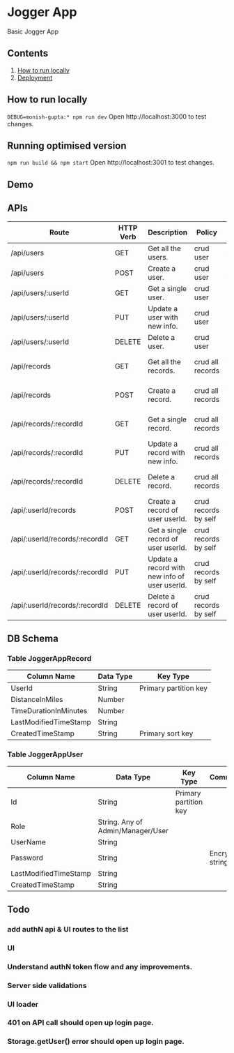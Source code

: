 # Jogger App
Basic Jogger App

## Contents
1. [How to run locally](#how-to-run-locally)
2. [Deployment](#deployment)

## How to run locally
`DEBUG=monish-gupta:* npm run dev`
Open http://localhost:3000 to test changes.

## Running optimised version
`npm run build && npm start`
Open http://localhost:3001 to test changes.

## Demo

## APIs
Route | HTTP Verb | Description|Policy|Rules
--- | --- | ---| ---| ---
/api/users | GET | Get all the users.|crud user|admin|
/api/users | POST | Create a user.|crud user|admin|
/api/users/:userId | GET | Get a single user.|crud user|admin|
/api/users/:userId | PUT | Update a user with new info.|crud user|admin|
/api/users/:userId | DELETE | Delete a user.|crud user|admin|
/api/records | GET | Get all the records.|crud all records|admin, user manager|
/api/records | POST | Create a record.|crud all records|admin, user manager|
/api/records/:recordId | GET | Get a single record.|crud all records|admin, user manager|
/api/records/:recordId | PUT | Update a record with new info.|crud all records|admin, user manager|
/api/records/:recordId | DELETE | Delete a record.|crud all records|admin, user manager|
/api/:userId/records | POST | Create a record of user userId.|crud records by self|regular user|
/api/:userId/records/:recordId | GET | Get a single record of user userId.|crud records by self|regular user|
/api/:userId/records/:recordId | PUT | Update a record with new info of user userId.|crud records by self|regular user|
/api/:userId/records/:recordId | DELETE | Delete a record of user userId.|crud records by self|regular user|

## DB Schema
### Table JoggerAppRecord
Column Name|Data Type|Key Type
---|---|---
UserId | String | Primary partition key
DistanceInMiles | Number | 
TimeDurationInMinutes | Number | 
LastModifiedTimeStamp | String | 
CreatedTimeStamp | String | Primary sort key

### Table JoggerAppUser
Column Name|Data Type|Key Type|Comments
---|---|---|---
Id | String |Primary partition key|
Role | String. Any of Admin/Manager/User||
UserName|String||
Password | String || Encrypted string
LastModifiedTimeStamp | String || 
CreatedTimeStamp | String || 

## Todo
### add authN api & UI routes to the list 
### UI
### Understand authN token flow and any improvements.
### Server side validations
### UI loader
### 401 on API call should open up login page.
### Storage.getUser() error should open up login page.